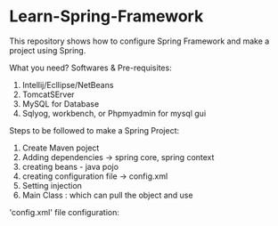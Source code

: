 # Learn-Spring-Framework
This repository shows how to configure Spring Framework and make a project using Spring. 

What you need?
Softwares & Pre-requisites:
1. Intellij/Ecllipse/NetBeans
2. TomcatSErver
3. MySQL for Database
4. Sqlyog, workbench, or Phpmyadmin for mysql gui

Steps to be followed to make a Spring Project:
1. Create Maven poject
2. Adding dependencies -> spring core, spring context
3. creating beans - java pojo
4. creating configuration file -> config.xml
5. Setting injection
6. Main Class : which can pull the object and use

'config.xml' file configuration:
<?xml version="1.0" encoding="UTF-8"?>
<beans xmlns="http://www.springframework.org/schema/beans"
       xmlns:xsi="http://www.w3.org/2001/XMLSchema-instance"
       xmlns:context="http://www.springframework.org/schema/context"
       xmlns:p="http://www.springframework.org/schema/p"
       xsi:schemaLocation="http://www.springframework.org/schema/beans
       http://www.springframework.org/schema/beans/spring-beans.xsd
       http://www.springframework.org/schema/context
       http://www.springframework.org/schema/context/spring-context.xsd">
       
</beans>
